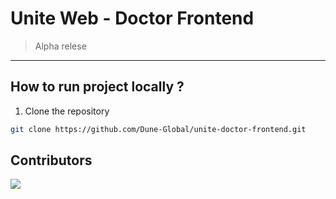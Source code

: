 # Unite Web - Doctor Frontend

> Alpha relese

---

## How to run project locally ?

1. Clone the repository

```bash
git clone https://github.com/Dune-Global/unite-doctor-frontend.git
```

## Contributors

<a href="https://github.com/Dune-Global/unite-doctor-frontend/graphs/contributors">
  <img src="https://contrib.rocks/image?repo=Dune-Global/unite-doctor-frontend" />
</a>
